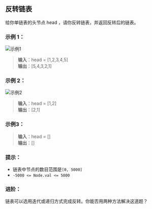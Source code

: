 ## 反转链表
给你单链表的头节点 head ，请你反转链表，并返回反转后的链表。
### 示例 1：
![示例1](https://assets.leetcode.com/uploads/2021/02/19/rev1ex1.jpg)
> **输入**：head = [1,2,3,4,5]  
> **输出**：[5,4,3,2,1]
### 示例 2：
![示例2](https://assets.leetcode.com/uploads/2021/02/19/rev1ex2.jpg)
> **输入**：head = [1,2]  
> **输出**：[2,1]
### 示例3：
> **输入**：head = []  
> **输出**：[]
### 提示：
* 链表中节点的数目范围是`[0, 5000]`
* `-5000 <= Node.val <= 5000`
### 进阶：
链表可以选用迭代或递归方式完成反转。你能否用两种方法解决这道题？